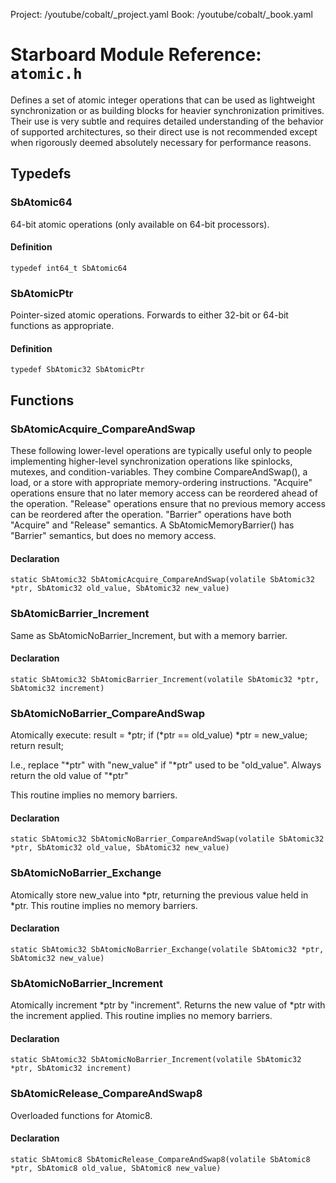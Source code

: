 Project: /youtube/cobalt/_project.yaml
Book: /youtube/cobalt/_book.yaml

# Starboard Module Reference: `atomic.h`

Defines a set of atomic integer operations that can be used as lightweight
synchronization or as building blocks for heavier synchronization primitives.
Their use is very subtle and requires detailed understanding of the behavior of
supported architectures, so their direct use is not recommended except when
rigorously deemed absolutely necessary for performance reasons.

## Typedefs

### SbAtomic64

64-bit atomic operations (only available on 64-bit processors).

#### Definition

```
typedef int64_t SbAtomic64
```

### SbAtomicPtr

Pointer-sized atomic operations. Forwards to either 32-bit or 64-bit functions
as appropriate.

#### Definition

```
typedef SbAtomic32 SbAtomicPtr
```

## Functions

### SbAtomicAcquire_CompareAndSwap

These following lower-level operations are typically useful only to people
implementing higher-level synchronization operations like spinlocks, mutexes,
and condition-variables. They combine CompareAndSwap(), a load, or a store with
appropriate memory-ordering instructions. "Acquire" operations ensure that no
later memory access can be reordered ahead of the operation. "Release"
operations ensure that no previous memory access can be reordered after the
operation. "Barrier" operations have both "Acquire" and "Release" semantics. A
SbAtomicMemoryBarrier() has "Barrier" semantics, but does no memory access.

#### Declaration

```
static SbAtomic32 SbAtomicAcquire_CompareAndSwap(volatile SbAtomic32 *ptr, SbAtomic32 old_value, SbAtomic32 new_value)
```

### SbAtomicBarrier_Increment

Same as SbAtomicNoBarrier_Increment, but with a memory barrier.

#### Declaration

```
static SbAtomic32 SbAtomicBarrier_Increment(volatile SbAtomic32 *ptr, SbAtomic32 increment)
```

### SbAtomicNoBarrier_CompareAndSwap

Atomically execute: result = *ptr; if (*ptr == old_value) *ptr = new_value;
return result;

I.e., replace "*ptr" with "new_value" if "*ptr" used to be "old_value". Always
return the old value of "*ptr"

This routine implies no memory barriers.

#### Declaration

```
static SbAtomic32 SbAtomicNoBarrier_CompareAndSwap(volatile SbAtomic32 *ptr, SbAtomic32 old_value, SbAtomic32 new_value)
```

### SbAtomicNoBarrier_Exchange

Atomically store new_value into *ptr, returning the previous value held in *ptr.
This routine implies no memory barriers.

#### Declaration

```
static SbAtomic32 SbAtomicNoBarrier_Exchange(volatile SbAtomic32 *ptr, SbAtomic32 new_value)
```

### SbAtomicNoBarrier_Increment

Atomically increment *ptr by "increment". Returns the new value of *ptr with the
increment applied. This routine implies no memory barriers.

#### Declaration

```
static SbAtomic32 SbAtomicNoBarrier_Increment(volatile SbAtomic32 *ptr, SbAtomic32 increment)
```

### SbAtomicRelease_CompareAndSwap8

Overloaded functions for Atomic8.

#### Declaration

```
static SbAtomic8 SbAtomicRelease_CompareAndSwap8(volatile SbAtomic8 *ptr, SbAtomic8 old_value, SbAtomic8 new_value)
```
